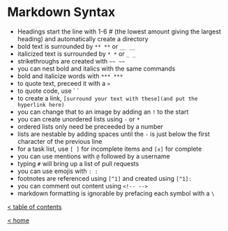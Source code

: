 # Markdown Syntax

 - Headings start the line with 1-6 # (the lowest amount giving the largest heading) and automatically create a directory
 - bold text is surrounded by `** **` or `__ __`
 - italicized text is surrounded by `* *` or `_ _`
 - strikethroughs are created with `~~ ~~`
 - you can nest bold and italics with the same commands
 - bold and italicize words with `*** ***`
 - to quote text, preceed it with a `>`
 - to quote code, use \` \`
 - to create a link, `[surround your text with these](and put the hyperlink here)`
 - you can change that to an image by adding an `!` to the start
 - you can create unordered lists using `-` or `*`
 - ordered lists only need be preceeded by a number
 - lists are nestable by adding spaces until the `-` is just below the first character of the previous line
 - for a task list, use `[ ]` for incomplete items and `[x]` for complete
 - you can use mentions with `@` followed by a username
 - typing `#` will bring up a list of pull requests
 - you can use emojis with `: :`
 - footnotes are referenced using `[^1]` and created using `[^1]:`
 - you can comment out content using `<!-- -->`
 - markdown formatting is ignorable by prefacing each symbol with a `\`

[< table of contents](code102.md)

[< home](README.md)